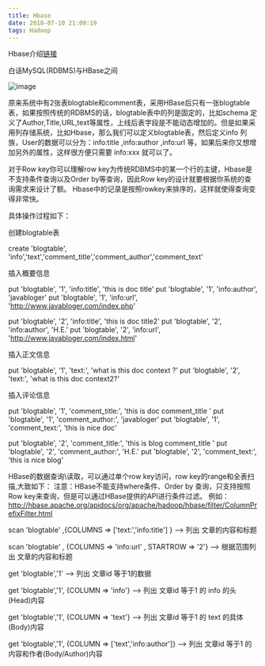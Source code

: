 ```yaml
---
title: Hbase
date: 2018-07-10 21:09:19
tags: Hadoop
---
```

Hbase介绍[链接](http://blog.csdn.net/frankiewang008/article/details/41965543)

白话MySQL(RDBMS)与HBase之间

![image](C:\Users\hanqian18790\Desktop\clipboard.png)


原来系统中有2张表blogtable和comment表，采用HBase后只有一张blogtable表，如果按照传统的RDBMS的话，blogtable表中的列是固定的，比如schema 定义了Author,Title,URL,text等属性，上线后表字段是不能动态增加的。但是如果采用列存储系统，比如Hbase，那么我们可以定义blogtable表，然后定义info 列族，User的数据可以分为：info:title ,info:author ,info:url 等，如果后来你又想增加另外的属性，这样很方便只需要 info:xxx 就可以了。

对于Row key你可以理解row key为传统RDBMS中的某一个行的主键，Hbase是不支持条件查询以及Order by等查询，因此Row key的设计就要根据你系统的查询需求来设计了额。 Hbase中的记录是按照rowkey来排序的，这样就使得查询变得非常快。

具体操作过程如下：

创建blogtable表

 create 'blogtable', 'info','text','comment_title','comment_author','comment_text'
  
插入概要信息

 put 'blogtable', '1', 'info:title', 'this is doc title'
 put 'blogtable', '1', 'info:author', 'javabloger'
 put 'blogtable', '1', 'info:url', 'http://www.javabloger.com/index.php'
 
 put 'blogtable', '2', 'info:title', 'this is doc title2'
 put 'blogtable', '2', 'info:author', 'H.E.'
 put 'blogtable', '2', 'info:url', 'http://www.javabloger.com/index.html'
 
插入正文信息

 put 'blogtable', '1', 'text:', 'what is this doc context ?'
 put 'blogtable', '2', 'text:', 'what is this doc context2?'
 
插入评论信息

 put 'blogtable', '1', 'comment_title:', 'this is doc comment_title '
 put 'blogtable', '1', 'comment_author:', 'javabloger'
 put 'blogtable', '1', 'comment_text:', 'this is nice doc'
 
 put 'blogtable', '2', 'comment_title:', 'this is blog comment_title '
 put 'blogtable', '2', 'comment_author:', 'H.E.'
 put 'blogtable', '2', 'comment_text:', 'this is nice blog' 

HBase的数据查询\读取，可以通过单个row key访问，row key的range和全表扫描,大致如下：
注意：HBase不能支持where条件、Order by 查询，只支持按照Row key来查询，但是可以通过HBase提供的API进行条件过滤。
例如：http://hbase.apache.org/apidocs/org/apache/hadoop/hbase/filter/ColumnPrefixFilter.html

scan 'blogtable' ,{COLUMNS => ['text:','info:title'] } —> 列出 文章的内容和标题

scan 'blogtable' , {COLUMNS => 'info:url' , STARTROW => '2'} —> 根据范围列出 文章的内容和标题

get 'blogtable','1' —> 列出 文章id 等于1的数据

get 'blogtable','1', {COLUMN => 'info'} —> 列出 文章id 等于1 的 info 的头(Head)内容

get 'blogtable','1', {COLUMN => 'text'} —> 列出 文章id 等于1 的 text 的具体(Body)内容

get 'blogtable','1', {COLUMN => ['text','info:author']} —> 列出 文章id 等于1 的内容和作者(Body/Author)内容
